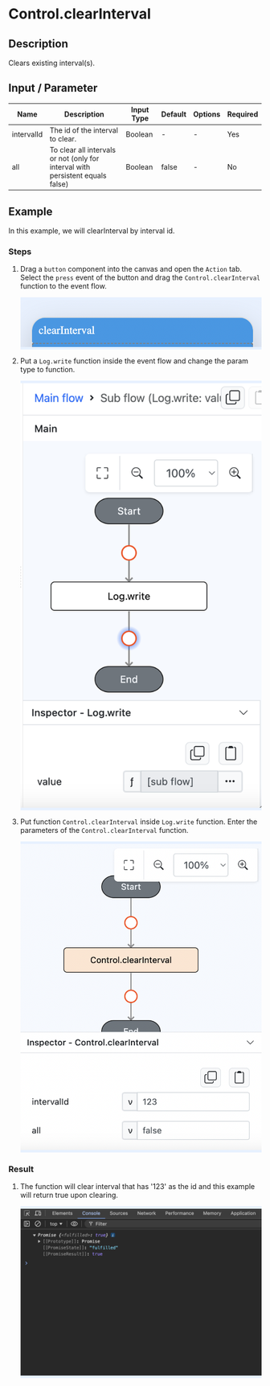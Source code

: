 # Control.clearInterval

## Description

Clears existing interval(s).

## Input / Parameter

| Name       | Description                                                                    | Input Type | Default | Options | Required |
| ---------- | ------------------------------------------------------------------------------ | ---------- | ------- | ------- | -------- | 
| intervalId | The id of the interval to clear.                                               | Boolean    | -       | -       | Yes      |
| all        | To clear all intervals or not (only for interval with persistent equals false) | Boolean    | false   | -       | No       |

## Example

In this example, we will clearInterval by interval id.

### Steps

1. Drag a `button` component into the canvas and open the `Action` tab. Select the `press` event of the button and drag the `Control.clearInterval` function to the event flow.
   
    <div style="display:flex; align-items:center; justify-content:center; background-color: #E7F1FF;">
        <img src="./clearInterval-step-1.png"
        style="width: 100%; padding: 5px;"/>
    </div>

2. Put a `Log.write` function inside the event flow and change the param type to function.
   
    <div style="display:flex; align-items:center; justify-content:center; background-color: #E7F1FF;">
        <img src="./clearInterval-step-2.png"
        style="width: 100%; padding: 5px;"/>
    </div>

3. Put function `Control.clearInterval` inside `Log.write` function. Enter the parameters of the `Control.clearInterval` function.

    <div style="display:flex; align-items:center; justify-content:center; background-color: #E7F1FF;">
        <img src="./clearInterval-step-3.png"
        style="width: 100%; padding: 5px;"/>
    </div>

### Result

1. The function will clear interval that has '123' as the id and this example will return true upon clearing.
   
    <div style="display:flex; align-items:center; justify-content:center; background-color: #E7F1FF;">
        <img src="./clearInterval-result.png"
        style="width: 100%; padding: 5px;"/>
    </div>